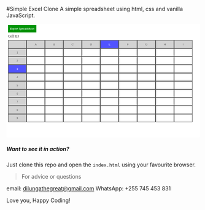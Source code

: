 #Simple Excel Clone
A simple spreadsheet using html, css and vanilla JavaScript.

<img src="screenshot.png" alt="Simple excel clone using html, css and javascript">

##### Want to see it in action?

Just clone this repo and open the `index.html` using your favourite browser.

> For advice or questions

email: dilungathegreat@gmail.com
WhatsApp: +255 745 453 831

Love you,
Happy Coding!
